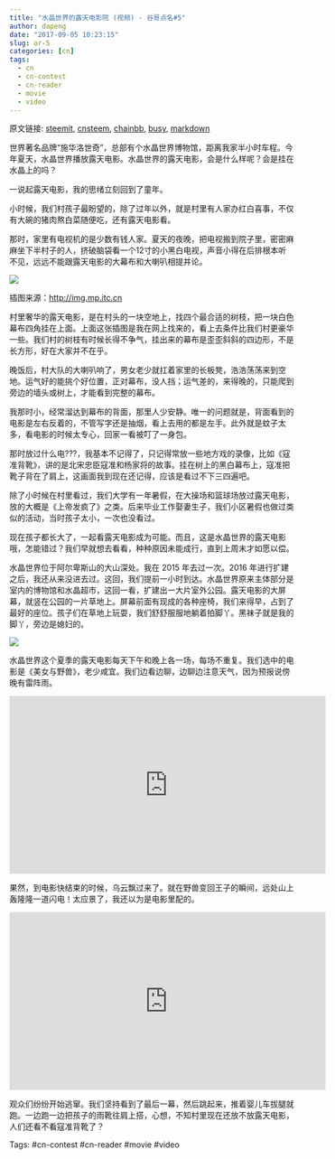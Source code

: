 ```yaml
---
title: "水晶世界的露天电影院 (视频) - 谷哥点名#5"
author: dapeng
date: "2017-09-05 10:23:15"
slug: or-5
categories: [cn]
tags: 
  - cn
  - cn-contest
  - cn-reader
  - movie
  - video
---
```


原文链接: [steemit](https://steemit.com/cn/@dapeng/or-5), [cnsteem](https://cnsteem.com/cn/@dapeng/or-5), [chainbb](https://chainbb.com/cn/@dapeng/or-5), [busy](https://busy.org/cn/@dapeng/or-5), [markdown](https://raw.githubusercontent.com/pzhaonet/steem_mirror/master/content/post/or-5.md)

世界著名品牌“施华洛世奇”，总部有个水晶世界博物馆，距离我家半小时车程。今年夏天，水晶世界播放露天电影。水晶世界的露天电影，会是什么样呢？会是挂在水晶上的吗？


一说起露天电影，我的思绪立刻回到了童年。


小时候，我们村孩子最盼望的，除了过年以外，就是村里有人家办红白喜事，不仅有大碗的猪肉熬白菜随便吃，还有露天电影看。


那时，家里有电视机的是少数有钱人家。夏天的夜晚，把电视搬到院子里，密密麻麻坐下半村子的人，挤破脑袋看一个12寸的小黑白电视，声音小得在后排根本听不见，远远不能跟露天电影的大幕布和大喇叭相提并论。


![](http://img.mp.itc.cn/upload/20170509/2303bccf7e6646d6ad594057b9453d15_th.jpg)





插图来源：http://img.mp.itc.cn


村里奢华的露天电影，是在村头的一块空地上，找四个最合适的树枝，把一块白色幕布四角挂在上面。上面这张插图是我在网上找来的，看上去条件比我们村更豪华一些。我们村的树枝有时候长得不争气，挂出来的幕布是歪歪斜斜的四边形，不是长方形，好在大家并不在乎。


晚饭后，村大队的大喇叭响了，男女老少就扛着家里的长板凳，浩浩荡荡来到空地。运气好的能挑个好位置，正对幕布，没人挡；运气差的，来得晚的，只能爬到旁边的墙头或树上，才能看到完整的幕布。


我那时小，经常溜达到幕布的背面，那里人少安静。唯一的问题就是，背面看到的电影是左右反着的，不管写字还是抽烟，看上去用的都是左手。此外就是蚊子太多，看电影的时候太专心，回家一看被叮了一身包。


那时放过什么电???，我基本不记得了，只记得常放一些地方戏的录像，比如《寇准背靴》，讲的是北宋忠臣寇准和杨家将的故事。挂在树上的黑白幕布上，寇准把靴子背在了肩上，这画面我到现在还记得，应该是看过不下三四遍吧。


除了小时候在村里看过，我们大学有一年暑假，在大操场和篮球场放过露天电影，放的大概是《上帝发疯了》之类。后来毕业工作娶妻生子，我们小区暑假也做过类似的活动，当时孩子太小，一次也没看过。


现在孩子都长大了，一起看露天电影成为可能。而且，这是水晶世界的露天电影哦，怎能错过？我们早就想去看看，种种原因未能成行，直到上周末才如愿以偿。


水晶世界位于阿尔卑斯山的大山深处。我在 2015 年去过一次。2016 年进行扩建之后，我还从来没进去过。这回，我们提前一小时到达。水晶世界原来主体部分是室内的博物馆和水晶超市，这回一看，扩建出一大片室外公园。露天电影的大屏幕，就竖在公园的一片草地上。屏幕前面有现成的各种座椅，我们来得早，占到了最好的座位。孩子们在草地上玩耍，我们舒舒服服地躺着拍脚丫。黑袜子就是我的脚丫，旁边是媳妇的。


![](http://gdurl.com/n06M)


水晶世界这个夏季的露天电影每天下午和晚上各一场，每场不重复。我们选中的电影是《美女与野兽》，老少咸宜。我们边看边聊，边聊边注意天气，因为预报说傍晚有雷阵雨。


<iframe width="560" height="315" src="https://www.youtube.com/embed/wBarqZ6K4wY" frameborder="0" allowfullscreen></iframe>





果然，到电影快结束的时候，乌云飘过来了。就在野兽变回王子的瞬间，远处山上轰隆隆一道闪电！太应景了，我还以为是电影里配的。


<iframe width="560" height="315" src="https://www.youtube.com/embed/fiqYvSfUNuc" frameborder="0" allowfullscreen></iframe>


观众们纷纷开始逃窜。我们坚持看到了最后一幕，然后跳起来，推着婴儿车拔腿就跑。一边跑一边把孩子的雨靴往肩上搭，心想，不知村里现在还放不放露天电影，人们还看不看寇准背靴了？





Tags: #cn-contest #cn-reader #movie #video
